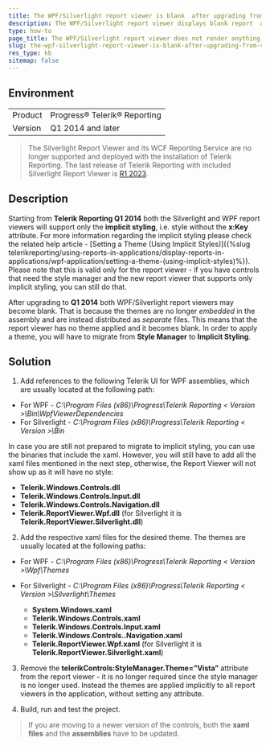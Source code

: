 ```yaml
---
title: The WPF/Silverlight report viewer is blank  after upgrading from version prior to Q1 2014 to Q1 2014 or later
description: The WPF/Silverlight report viewer displays blank report  after upgrading from version prior to Q1 2014 to Q1 2014 or later.
type: how-to
page_title: The WPF/Silverlight report viewer does not render anything after upgrading from version prior to Q1 2014 to Q1 2014 or later
slug: the-wpf-silverlight-report-viewer-is-blank-after-upgrading-from-version-prior-to-q1-2014-to-q1-2014-or-later
res_type: kb
sitemap: false
---
```


## Environment

<table>
	<tr>
		<td>Product</td>
		<td>Progress® Telerik® Reporting</td>
	</tr>
		<tr>
		<td>Version</td>
		<td>Q1 2014 and later</td>
	</tr>
</table>

> The Silverlight Report Viewer and its WCF Reporting Service are no longer supported and deployed with the installation of Telerik Reporting. The last release of Telerik Reporting with included Silverlight Report Viewer is [R1 2023](https://www.telerik.com/support/whats-new/reporting/release-history/progress-telerik-reporting-r1-2023-17-0-23-118).

## Description

Starting from **Telerik Reporting Q1 2014** both the Silverlight and WPF report viewers will support only the **implicit styling**, i.e. style without the **x:Key** attribute. For more information regarding the implicit styling please check the related help article - [Setting a Theme (Using Implicit Styles)]({%slug telerikreporting/using-reports-in-applications/display-reports-in-applications/wpf-application/setting-a-theme-(using-implicit-styles)%}). Please note that this is valid only for the report viewer - if you have controls that need the style manager and the new report viewer that supports only implicit styling, you can still do that.
 
After upgrading to **Q1 2014** both WPF/Silverlight report viewers may become blank. That is because the themes are no longer *embedded* in the assembly and are instead distributed as *separate* files. This means that the report viewer has no theme applied and it becomes blank. In order to apply a theme, you will have to migrate from **Style Manager** to **Implicit Styling**.

## Solution

1. Add references to the following Telerik UI for WPF assemblies, which are usually located at the following path:

 - For WPF - *C:\Program Files (x86)\Progress\Telerik Reporting < Version >\Bin\WpfViewerDependencies*
 - For Silverlight - *C:\Program Files (x86)\Progress\Telerik Reporting < Version >\Bin*

 In case you are still not prepared to migrate to implicit styling, you can use the binaries that include the xaml. However, you will still have to add all the xaml files mentioned in the next step, otherwise, the Report Viewer will not show up as it will have no style:

   - **Telerik.Windows.Controls.dll**
   - **Telerik.Windows.Controls.Input.dll**
   - **Telerik.Windows.Controls.Navigation.dll**
   - **Telerik.ReportViewer.Wpf.dll** (for Silverlight it is **Telerik.ReportViewer.Silverlight.dll**)

2. Add the respective xaml files for the desired theme. The themes are usually located at the following paths:

- For WPF -  *C:\Program Files (x86)\Progress\Telerik Reporting < Version >\Wpf\Themes*

- For Silverlight - *C:\Program Files (x86)\Progress\Telerik Reporting < Version >\Silverlight\Themes*

  - **System.Windows.xaml**
  - **Telerik.Windows.Controls.xaml**
  - **Telerik.Windows.Controls.Input.xaml**
  - **Telerik.Windows.Controls..Navigation.xaml**
  - **Telerik.ReportViewer.Wpf.xaml** (for Silverlight it is **Telerik.ReportViewer.Silverlight.xaml**)

3. Remove the **telerikControls:StyleManager.Theme=”Vista”** attribute from the report viewer - it is no longer required since the style manager is no longer used. Instead the themes are applied implicitly to all report viewers in the application, without setting any attribute.

4. Build, run and test the project.

> If you are moving to a newer version of the controls, both the **xaml files** and the **assemblies** have to be updated.
